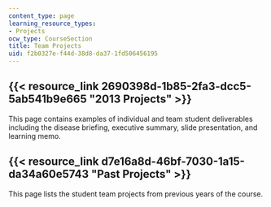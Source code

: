 ```yaml
---
content_type: page
learning_resource_types:
- Projects
ocw_type: CourseSection
title: Team Projects
uid: f2b0327e-f44d-38d8-da37-1fd506456195
---
```


{{< resource_link 2690398d-1b85-2fa3-dcc5-5ab541b9e665 "2013 Projects" >}}
---------------------------------------------------------------------

This page contains examples of individual and team student deliverables including the disease briefing, executive summary, slide presentation, and learning memo.

{{< resource_link d7e16a8d-46bf-7030-1a15-da34a60e5743 "Past Projects" >}}
------------------------------------------------------------------

This page lists the student team projects from previous years of the course.